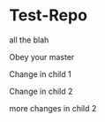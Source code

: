 Test-Repo
=========
all the blah

Obey your master

Change in child 1

Change in child 2

more changes in child 2
